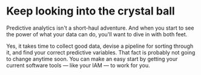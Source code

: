 # Keep looking into the crystal ball

Predictive analytics isn't a short-haul adventure. And when you start to see the power of what your data can do, you'll want to dive in with both feet. 

Yes, it takes time to collect good data, devise a pipeline for sorting through it, and find your correct predictive variables. That fact is probably not going to change anytime soon. You can make an easy start by getting your current software tools — like your IAM — to work for you.